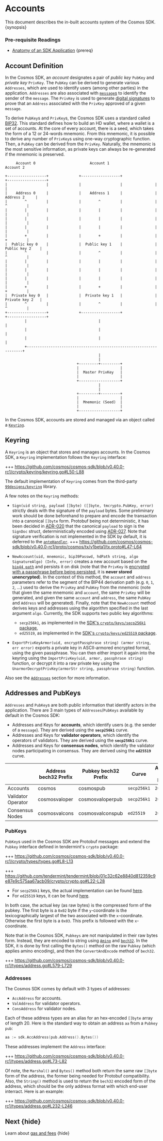 <!--
order: 3
-->

# Accounts

This document describes the in-built accounts system of the Cosmos SDK. {synopsis}

### Pre-requisite Readings

- [Anatomy of an SDK Application](./app-anatomy.md) {prereq}

## Account Definition

In the Cosmos SDK, an _account_ designates a pair of _public key_ `PubKey` and _private key_ `PrivKey`. The `PubKey` can be derived to generate various `Addresses`, which are used to identify users (among other parties) in the application. `Addresses` are also associated with [`message`s](../building-modules/messages-and-queries.md#messages) to identify the sender of the `message`. The `PrivKey` is used to generate [digital signatures](#signatures) to prove that an `Address` associated with the `PrivKey` approved of a given `message`.

To derive `PubKey`s and `PrivKey`s, the Cosmos SDK uses a standard called [BIP32](https://github.com/bitcoin/bips/blob/master/bip-0032.mediawiki). This standard defines how to build an HD wallet, where a wallet is a set of accounts. At the core of every account, there is a seed, which takes the form of a 12 or 24-words mnemonic. From this mnemonic, it is possible to derive any number of `PrivKey`s using one-way cryptographic function. Then, a `PubKey` can be derived from the `PrivKey`. Naturally, the mnemonic is the most sensitive information, as private keys can always be re-generated if the mnemonic is preserved.

```
     Account 0                         Account 1                         Account 2

+------------------+              +------------------+               +------------------+
|                  |              |                  |               |                  |
|    Address 0     |              |    Address 1     |               |    Address 2     |
|        ^         |              |        ^         |               |        ^         |
|        |         |              |        |         |               |        |         |
|        |         |              |        |         |               |        |         |
|        |         |              |        |         |               |        |         |
|        +         |              |        +         |               |        +         |
|  Public key 0    |              |  Public key 1    |               |  Public key 2    |
|        ^         |              |        ^         |               |        ^         |
|        |         |              |        |         |               |        |         |
|        |         |              |        |         |               |        |         |
|        |         |              |        |         |               |        |         |
|        +         |              |        +         |               |        +         |
|  Private key 0   |              |  Private key 1   |               |  Private key 2   |
|        ^         |              |        ^         |               |        ^         |
+------------------+              +------------------+               +------------------+
         |                                 |                                  |
         |                                 |                                  |
         |                                 |                                  |
         +--------------------------------------------------------------------+
                                           |
                                           |
                                 +---------+---------+
                                 |                   |
                                 |  Master PrivKey   |
                                 |                   |
                                 +-------------------+
                                           |
                                           |
                                 +---------+---------+
                                 |                   |
                                 |  Mnemonic (Seed)  |
                                 |                   |
                                 +-------------------+
```

In the Cosmos SDK, accounts are stored and managed via an object called a [`Keyring`](#keyring).

## Keyring

A `Keyring` is an object that stores and manages accounts. In the Cosmos SDK, a `Keyring` implementation follows the `Keyring` interface:

+++ https://github.com/cosmos/cosmos-sdk/blob/v0.40.0-rc1/crypto/keyring/keyring.go#L50-L88

The default implementation of `Keyring` comes from the third-party [`99designs/keyring`](https://github.com/99designs/keyring) library.

A few notes on the `Keyring` methods:

- `Sign(uid string, payload []byte) ([]byte, tmcrypto.PubKey, error)` strictly deals with the signature of the `payload` bytes. Some preliminary work should be done beforehand to prepare and encode the transaction into a canonical `[]byte` form. Protobuf being not deterministic, it has been decided in [ADR-020](../architecture/adr-020-protobuf-transaction-encoding.md) that the canonical `payload` to sign is the `SignDoc` struct, deterministically encoded using [ADR-027](adr-027-deterministic-protobuf-serialization.md). Note that signature verification is not implemented in the SDK by default, it is deferred to the [`anteHandler`](../core/baseapp.md#antehandler).
  +++ https://github.com/cosmos/cosmos-sdk/blob/v0.40.0-rc1/proto/cosmos/tx/v1beta1/tx.proto#L47-L64

- `NewAccount(uid, mnemonic, bip39Passwd, hdPath string, algo SignatureAlgo) (Info, error)` creates a new account based on the [`bip44 path`](https://github.com/bitcoin/bips/blob/master/bip-0044.mediawiki) and persists it on disk (note that the `PrivKey` is [encrypted with a passphrase before being persisted](https://github.com/cosmos/cosmos-sdk/blob/v0.40.0-rc1/crypto/armor.go), it is **never stored unencrypted**). In the context of this method, the `account` and `address` parameters refer to the segment of the BIP44 derivation path (e.g. `0`, `1`, `2`, ...) used to derive the `PrivKey` and `PubKey` from the mnemonic (note that given the same mnemonic and `account`, the same `PrivKey` will be generated, and given the same `account` and `address`, the same `PubKey` and `Address` will be generated). Finally, note that the `NewAccount` method derives keys and addresses using the algorithm specified in the last argument `algo`. Currently, the SDK supports two public key algorithms:

  - `secp256k1`, as implemented in the [SDK's `crypto/keys/secp256k1` package](https://github.com/cosmos/cosmos-sdk/blob/v0.40.0-rc1/crypto/keys/secp256k1/secp256k1.go),
  - `ed25519`, as implemented in the [SDK's `crypto/keys/ed25519` package](https://github.com/cosmos/cosmos-sdk/blob/v0.40.0-rc1/crypto/keys/ed25519/ed25519.go).

- `ExportPrivKeyArmor(uid, encryptPassphrase string) (armor string, err error)` exports a private key in ASCII-armored encrypted format, using the given passphrase. You can then either import it again into the keyring using the `ImportPrivKey(uid, armor, passphrase string)` function, or decrypt it into a raw private key using the `UnarmorDecryptPrivKey(armorStr string, passphrase string)` function.

Also see the [`Addresses`](#addresses) section for more information.

## Addresses and PubKeys

`Addresses` and `PubKey`s are both public information that identify actors in the application. There are 3 main types of `Addresses`/`PubKeys` available by default in the Cosmos SDK:

- Addresses and Keys for **accounts**, which identify users (e.g. the sender of a `message`). They are derived using the **`secp256k1`** curve.
- Addresses and Keys for **validator operators**, which identify the operators of validators. They are derived using the **`secp256k1`** curve.
- Addresses and Keys for **consensus nodes**, which identify the validator nodes participating in consensus. They are derived using the **`ed25519`** curve.

|                    | Address bech32 Prefix | Pubkey bech32 Prefix | Curve       | Address byte length | Pubkey byte length |
| ------------------ | --------------------- | -------------------- | ----------- | ------------------- | ------------------ |
| Accounts           | cosmos                | cosmospub            | `secp256k1` | `20`                | `33`               |
| Validator Operator | cosmosvaloper         | cosmosvaloperpub     | `secp256k1` | `20`                | `33`               |
| Consensus Nodes    | cosmosvalcons         | cosmosvalconspub     | `ed25519`   | `20`                | `32`               |

### PubKeys

`PubKey`s used in the Cosmos SDK are Protobuf messages and extend the `Pubkey` interface defined in tendermint's `crypto` package:

+++ https://github.com/cosmos/cosmos-sdk/blob/v0.40.0-rc1/crypto/types/types.go#L8-L13

+++ https://github.com/tendermint/tendermint/blob/01c32c62e8840d812359c9e87e9c575aa67acb09/crypto/crypto.go#L22-L28

- For `secp256k1` keys, the actual implementation can be found [here](https://github.com/cosmos/cosmos-sdk/blob/v0.40.0-rc1/crypto/keys/secp256k1/secp256k1.go).
- For `ed25519` keys, it can be found [here](https://github.com/cosmos/cosmos-sdk/blob/v0.40.0-rc1/crypto/keys/ed25519/ed25519.go).

In both case, the actual key (as raw bytes) is the compressed form of the pubkey. The first byte is a `0x02` byte if the `y`-coordinate is the lexicographically largest of the two associated with the `x`-coordinate. Otherwise the first byte is a `0x03`. This prefix is followed with the `x`-coordinate.

Note that in the Cosmos SDK, `Pubkeys` are not manipulated in their raw bytes form. Instead, they are encoded to string using [`Amino`](../core/encoding.md#amino) and [`bech32`](https://en.bitcoin.it/wiki/Bech32). In the SDK, it is done by first calling the `Bytes()` method on the raw `Pubkey` (which applies amino encoding), and then the `ConvertAndEncode` method of `bech32`.

+++ https://github.com/cosmos/cosmos-sdk/blob/v0.40.0-rc1/types/address.go#L579-L729

### Addresses

The Cosmos SDK comes by default with 3 types of addresses:

- `AccAddress` for accounts.
- `ValAddress` for validator operators.
- `ConsAddress` for validator nodes.

Each of these address types are an alias for an hex-encoded `[]byte` array of length 20. Here is the standard way to obtain an address `aa` from a `Pubkey pub`:

```go
aa := sdk.AccAddress(pub.Address().Bytes())
```

These addresses implement the `Address` interface:

+++ https://github.com/cosmos/cosmos-sdk/blob/v0.40.0-rc1/types/address.go#L73-L82

Of note, the `Marshal()` and `Bytes()` method both return the same raw `[]byte` form of the address, the former being needed for Protobuf compatibility. Also, the `String()` method is used to return the `bech32` encoded form of the address, which should be the only address format with which end-user interract. Here is an example:

+++ https://github.com/cosmos/cosmos-sdk/blob/v0.40.0-rc1/types/address.go#L232-L246

## Next {hide}

Learn about [gas and fees](./gas-fees.md) {hide}
